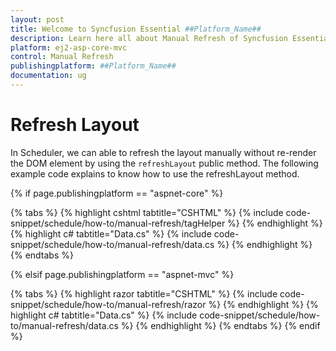 ```yaml
---
layout: post
title: Welcome to Syncfusion Essential ##Platform_Name##
description: Learn here all about Manual Refresh of Syncfusion Essential ##Platform_Name## widgets based on HTML5 and jQuery.
platform: ej2-asp-core-mvc
control: Manual Refresh
publishingplatform: ##Platform_Name##
documentation: ug
---
```



# Refresh Layout

In Scheduler, we can able to refresh the layout manually without re-render the DOM element by using the `refreshLayout` public method.  The following example code explains to know how to use the refreshLayout method.

{% if page.publishingplatform == "aspnet-core" %}

{% tabs %}
{% highlight cshtml tabtitle="CSHTML" %}
{% include code-snippet/schedule/how-to/manual-refresh/tagHelper %}
{% endhighlight %}
{% highlight c# tabtitle="Data.cs" %}
{% include code-snippet/schedule/how-to/manual-refresh/data.cs %}
{% endhighlight %}
{% endtabs %}

{% elsif page.publishingplatform == "aspnet-mvc" %}

{% tabs %}
{% highlight razor tabtitle="CSHTML" %}
{% include code-snippet/schedule/how-to/manual-refresh/razor %}
{% endhighlight %}
{% highlight c# tabtitle="Data.cs" %}
{% include code-snippet/schedule/how-to/manual-refresh/data.cs %}
{% endhighlight %}
{% endtabs %}
{% endif %}


